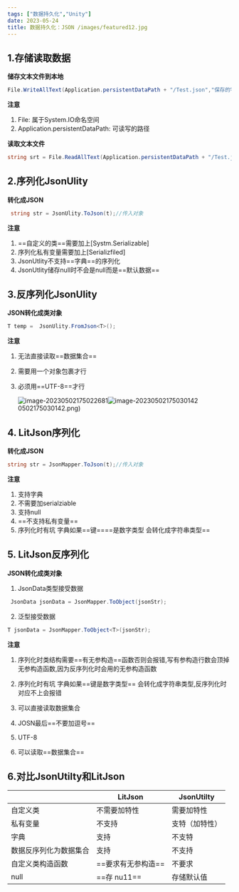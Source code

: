 ```yaml
---
tags: ["数据持久化","Unity"]
date: 2023-05-24
title: 数据持久化：JSON /images/featured12.jpg
---
```

## 1.存储读取数据

**储存文本文件到本地**

```cs
File.WriteAllText(Application.persistentDataPath + "/Test.json","保存的字符串");
```

**注意**
1. File: 属于System.IO命名空间
2. Application.persistentDataPath: 可读写的路径

**读取文本文件**

```cs
string srt = File.ReadAllText(Application.persistentDataPath + "/Test.json")
```

## 2.序列化JsonUlity
**转化成JSON**

```cs
 string str = JsonUlity.ToJson(t);//传入对象
```

**注意**
1.  ==自定义的类==需要加上[Systm.Serializable]
2.  序列化私有变量需要加上[Serializfiled]
3. JsonUtlity不支持==字典==的序列化
4. JsonUtlity储存null时不会是null而是==默认数据==





## 3.反序列化JsonUlity

**JSON转化成类对象**

```cs  
T temp =  JsonUlity.FromJson<T>();
```

**注意**
1. 无法直接读取==数据集合==

2. 需要用一个对象包裹才行

3. 必须用==UTF-8==才行

   ![image-20230502175022681](image-20230502175022681.png)![image-20230502175030142](image-20230502175030142.png)0502175030142.png)

## 4. LitJson序列化

**转化成JSON**

```cs
string str = JsonMapper.ToJson(t);//传入对象
```

**注意**
1. 支持字典
2. 不需要加serialziable
3. 支持null
4. ==不支持私有变量==
5. 序列化时有坑 字典如果==键====是数字类型 会转化成字符串类型==

## 5. LitJson反序列化

**JSON转化成类对象**

1. JsonData类型接受数据

```cs
 JsonData jsonData = JsonMapper.ToObject(jsonStr); 
```
2. 泛型接受数据

```cs
T jsonData = JsonMapper.ToObject<T>(jsonStr);
```

**注意**

1. 序列化时类结构需要==有无参构造==函数否则会报错,写有参构造行数会顶掉无参构造函数,因为反序列化时会用的无参构造函数
2. 序列化时有坑 字典如果==键是数字类型== 会转化成字符串类型,反序列化时对应不上会报错

3. 可以直接读取数据集合
4. JOSN最后==不要加逗号==
5. UTF-8
6. 可以读取==数据集合==

## 6.对比JsonUtilty和LitJson

|             | LitJson     | JsonUtilty |
| ----------- | ----------- | ---------- |
| 自定义类        | 不需要加特性      | 需要加特性      |
| 私有变量        | 不支持         | 支特（加特性）    |
| 字典          | 支持          | 不支特        |
| 数据反序列化为数据集合 | 支持          | 不支持        |
| 自定义类构造函数    | ==要求有无参构造== | 不要求        |
| null        | ==存 nu11==  | 存储默认值      |

